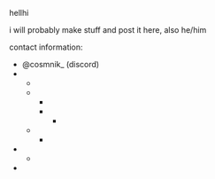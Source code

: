 hellhi

i will probably make stuff and post it here, also he/him

contact information:
- @cosmnik_ (discord)
- - 
  - - 
    - - 
  - - 
- - 
- 
